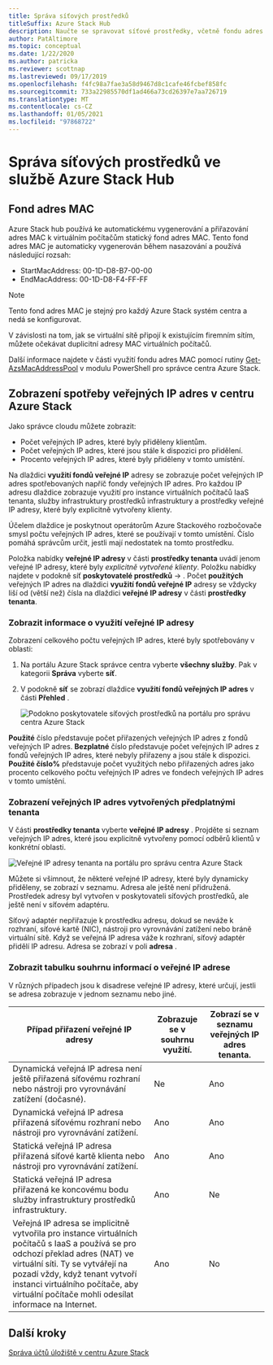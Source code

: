 ```yaml
---
title: Správa síťových prostředků
titleSuffix: Azure Stack Hub
description: Naučte se spravovat síťové prostředky, včetně fondu adres MAC a spotřeby veřejných IP adres v oblasti.
author: PatAltimore
ms.topic: conceptual
ms.date: 1/22/2020
ms.author: patricka
ms.reviewer: scottnap
ms.lastreviewed: 09/17/2019
ms.openlocfilehash: f4fc98a7fae3a58d9467d8c1cafe46fcbef858fc
ms.sourcegitcommit: 733a22985570df1ad466a73cd26397e7aa726719
ms.translationtype: MT
ms.contentlocale: cs-CZ
ms.lasthandoff: 01/05/2021
ms.locfileid: "97868722"
---
```

# <a name="manage-network-resources-in-azure-stack-hub"></a>Správa síťových prostředků ve službě Azure Stack Hub

## <a name="mac-address-pool"></a>Fond adres MAC

Azure Stack hub používá ke automatickému vygenerování a přiřazování adres MAC k virtuálním počítačům statický fond adres MAC. Tento fond adres MAC je automaticky vygenerován během nasazování a používá následující rozsah:

- StartMacAddress: 00-1D-D8-B7-00-00
- EndMacAddress: 00-1D-D8-F4-FF-FF

> [!Note]  
> Tento fond adres MAC je stejný pro každý Azure Stack systém centra a nedá se konfigurovat.

V závislosti na tom, jak se virtuální sítě připojí k existujícím firemním sítím, můžete očekávat duplicitní adresy MAC virtuálních počítačů.

Další informace najdete v části využití fondu adres MAC pomocí rutiny [Get-AzsMacAddressPool](/powershell/module/azs.fabric.admin/get-azsmacaddresspool) v modulu PowerShell pro správce centra Azure Stack.

## <a name="view-public-ip-address-consumption-in-azure-stack-hub"></a>Zobrazení spotřeby veřejných IP adres v centru Azure Stack

Jako správce cloudu můžete zobrazit:
 - Počet veřejných IP adres, které byly přiděleny klientům.
 - Počet veřejných IP adres, které jsou stále k dispozici pro přidělení.
 - Procento veřejných IP adres, které byly přiděleny v tomto umístění.

Na dlaždici **využití fondů veřejné IP** adresy se zobrazuje počet veřejných IP adres spotřebovaných napříč fondy veřejných IP adres. Pro každou IP adresu dlaždice zobrazuje využití pro instance virtuálních počítačů IaaS tenanta, služby infrastruktury prostředků infrastruktury a prostředky veřejné IP adresy, které byly explicitně vytvořeny klienty.

Účelem dlaždice je poskytnout operátorům Azure Stackového rozbočovače smysl počtu veřejných IP adres, které se používají v tomto umístění. Číslo pomáhá správcům určit, jestli mají nedostatek na tomto prostředku.

Položka nabídky **veřejné IP adresy** v části **prostředky tenanta** uvádí jenom veřejné IP adresy, které byly *explicitně vytvořené klienty*. Položku nabídky najdete v podokně síť **poskytovatelé prostředků**  ->   . Počet **použitých** veřejných IP adres na dlaždici **využití fondů veřejné IP** adresy se vždycky liší od (větší než) čísla na dlaždici **veřejné IP adresy** v části **prostředky tenanta**.

### <a name="view-the-public-ip-address-usage-information"></a>Zobrazit informace o využití veřejné IP adresy

Zobrazení celkového počtu veřejných IP adres, které byly spotřebovány v oblasti:

1. Na portálu Azure Stack správce centra vyberte **všechny služby**. Pak v kategorii **Správa** vyberte **síť**.
1. V podokně **síť** se zobrazí dlaždice **využití fondů veřejných IP adres** v části **Přehled** .

    ![Podokno poskytovatele síťových prostředků na portálu pro správu centra Azure Stack](media/azure-stack-viewing-public-ip-address-consumption/ip-address-consumption-01.png)

**Použité** číslo představuje počet přiřazených veřejných IP adres z fondů veřejných IP adres. **Bezplatné** číslo představuje počet veřejných IP adres z fondů veřejných IP adres, které nebyly přiřazeny a jsou stále k dispozici. **Použité číslo%** představuje počet využitých nebo přiřazených adres jako procento celkového počtu veřejných IP adres ve fondech veřejných IP adres v tomto umístění.

### <a name="view-the-public-ip-addresses-that-were-created-by-tenant-subscriptions"></a>Zobrazení veřejných IP adres vytvořených předplatnými tenanta

V části **prostředky tenanta** vyberte **veřejné IP adresy** . Projděte si seznam veřejných IP adres, které jsou explicitně vytvořeny pomocí odběrů klientů v konkrétní oblasti.

![Veřejné IP adresy tenanta na portálu pro správu centra Azure Stack](media/azure-stack-viewing-public-ip-address-consumption/ip-address-consumption-02.png)

Můžete si všimnout, že některé veřejné IP adresy, které byly dynamicky přiděleny, se zobrazí v seznamu. Adresa ale ještě není přidružená. Prostředek adresy byl vytvořen v poskytovateli síťových prostředků, ale ještě není v síťovém adaptéru.

Síťový adaptér nepřiřazuje k prostředku adresu, dokud se neváže k rozhraní, síťové kartě (NIC), nástroji pro vyrovnávání zatížení nebo bráně virtuální sítě. Když se veřejná IP adresa váže k rozhraní, síťový adaptér přidělí IP adresu. Adresa se zobrazí v poli **adresa** .

### <a name="view-the-public-ip-address-information-summary-table"></a>Zobrazit tabulku souhrnu informací o veřejné IP adrese

V různých případech jsou k disadrese veřejné IP adresy, které určují, jestli se adresa zobrazuje v jednom seznamu nebo jiné.

| **Případ přiřazení veřejné IP adresy** | **Zobrazuje se v souhrnu využití.** | **Zobrazí se v seznamu veřejných IP adres tenanta.** |
| --- | --- | --- |
| Dynamická veřejná IP adresa není ještě přiřazená síťovému rozhraní nebo nástroji pro vyrovnávání zatížení (dočasné). |Ne |Ano |
| Dynamická veřejná IP adresa přiřazená síťovému rozhraní nebo nástroji pro vyrovnávání zatížení. |Ano |Ano |
| Statická veřejná IP adresa přiřazená síťové kartě klienta nebo nástroji pro vyrovnávání zatížení. |Ano |Ano |
| Statická veřejná IP adresa přiřazená ke koncovému bodu služby infrastruktury prostředků infrastruktury. |Ano |Ne |
| Veřejná IP adresa se implicitně vytvořila pro instance virtuálních počítačů s IaaS a používá se pro odchozí překlad adres (NAT) ve virtuální síti. Ty se vytvářejí na pozadí vždy, když tenant vytvoří instanci virtuálního počítače, aby virtuální počítače mohli odesílat informace na Internet. |Ano |No |

## <a name="next-steps"></a>Další kroky

[Správa účtů úložiště v centru Azure Stack](azure-stack-manage-storage-accounts.md)
